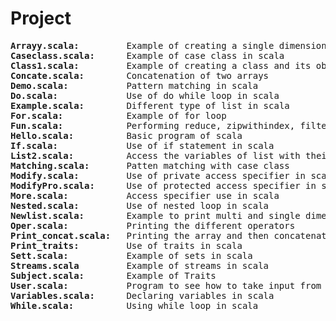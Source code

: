 # Project

<html>
<head>
<body>
<pre>
<b>Arrayy.scala:</b>         Example of creating a single dimensional array.
<b>Caseclass.scala:</b>      Example of case class in scala
<b>Class1.scala:</b>         Example of creating a class and its objects with the rectangle example.
<b>Concate.scala:</b>        Concatenation of two arrays
<b>Demo.scala:</b>           Pattern matching in scala
<b>Do.scala:</b>             Use of do while loop in scala 
<b>Example.scala:</b>        Different type of list in scala
<b>For.scala:</b>            Example of for loop
<b>Fun.scala:</b>            Performing reduce, zipwithindex, filter functions in scala
<b>Hello.scala:</b>          Basic program of scala 
<b>If.scala:</b>             Use of if statement in scala 
<b>List2.scala:</b>          Access the variables of list with their index value
<b>Matching.scala:</b>       Patten matching with case class
<b>Modify.scala:</b>         Use of private access specifier in scala
<b>ModifyPro.scala:</b>      Use of protected access specifier in scala
<b>More.scala:</b>           Access specifier use in scala
<b>Nested.scala:</b>         Use of nested loop in scala
<b>Newlist.scala:</b>        Example to print multi and single dimensional list
<b>Oper.scala:</b>           Printing the different operators
<b>Print_concat.scala:</b>   Printing the array and then concatenating two arrays.
<b>Print_traits:</b>         Use of traits in scala 
<b>Sett.scala:</b>           Example of sets in scala
<b>Streams.scala</b>         Example of streams in scala
<b>Subject.scala:</b>        Example of Traits 
<b>User.scala:</b>           Program to see how to take input from user
<b>Variables.scala:</b>      Declaring variables in scala
<b>While.scala:</b>          Using while loop in scala 
</pre>
</body>
</head>
</html>
